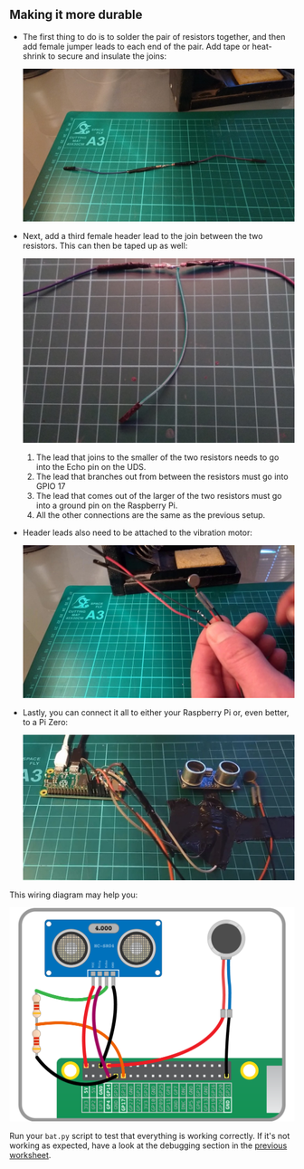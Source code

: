 ## Making it more durable

- The first thing to do is to solder the pair of resistors together, and then add female jumper leads to each end of the pair. Add tape or heat-shrink to secure and insulate the joins:

	![joined resistors](images/joined_resistors.jpg)

- Next, add a third female header lead to the join between the two resistors. This can then be taped up as well:

    ![t join](images/t_join.jpg)

	1. The lead that joins to the smaller of the two resistors needs to go into the Echo pin on the UDS.
	1. The lead that branches out from between the resistors must go into GPIO 17
	1. The lead that comes out of the larger of the two resistors must go into a ground pin on the Raspberry Pi.
	1. All the other connections are the same as the previous setup.


- Header leads also need to be attached to the vibration motor:

    ![vibro with headers](images/vibration_motor_with_jumpers.jpg)

- Lastly, you can connect it all to either your Raspberry Pi or, even better, to a Pi Zero:

	![pizero setup](images/pizero_setup.jpg)

This wiring diagram may help you:

![pizero wiring](images/See_Like_A_Bat_Diagram_7.png)

Run your `bat.py` script to test that everything is working correctly. If it's not working as expected, have a look at the debugging section in the [previous worksheet](worksheet.md).

